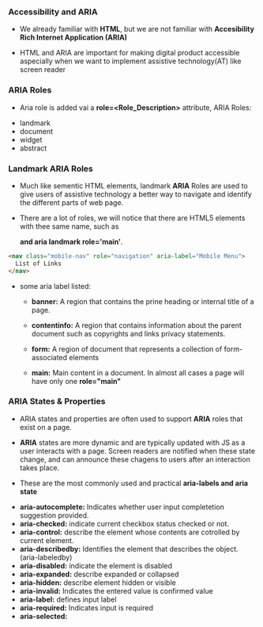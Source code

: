 ### Accessibility and ARIA

- We already familiar with **HTML**, but we are not familiar with **Accesibility Rich Internet Application (ARIA)**

- HTML and ARIA are important for making digital product accessible aspecially when we want to implement assistive technology(AT) like screen reader

### ARIA Roles

- Aria role is added vai a **role=<Role_Description>** attribute, ARIA Roles:

* landmark
* document
* widget
* abstract

### Landmark ARIA Roles

- Much like sementic HTML elements, landmark **ARIA** Roles are used to give users of assistive technology a better way to navigate and identify the different parts of web page.

- There are a lot of roles, we will notice that there are HTML5 elements with thee same name, such as **<main> and aria landmark role='main'**.

```html
<nav class="mobile-nav" role="navigation" aria-label="Mobile Menu">
  List of Links
</nav>
```

- some aria label listed:

  - **banner:** A region that contains the prine heading or internal title of a page.

  - **contentinfo:** A region that contains information about the parent document such as copyrights and links privacy statements.

  - **form:** A region of document that represents a collection of form-associated elements

  - **main:** Main content in a document. In almost all cases a page will have only one **role="main"**

### ARIA States & Properties

- ARIA states and properties are often used to support **ARIA** roles that exist on a page.
- **ARIA** states are more dynamic and are typically updated with JS as a user interacts with a page. Screen readers are notified when these state change, and can announce these chagens to users after an interaction takes place.

- These are the most commonly used and practical **aria-labels and aria state**

* **aria-autocomplete:** Indicates whether user input completetion suggestion provided.
* **aria-checked:** indicate current checkbox status checked or not.
* **aria-control:** describe the element whose contents are cotrolled by current element.
* **aria-describedby:** Identifies the element that describes the object. (aria-labeledby)
* **aria-disabled:** indicate the element is disabled 
* **aria-expanded:** describe expanded or collapsed
* **aria-hidden:** describe element hidden or visible
* **aria-invalid:** Indicates the entered value is confirmed value
* **aria-label:** defines input label
* **aria-required:** Indicates input is required
* **aria-selected:**